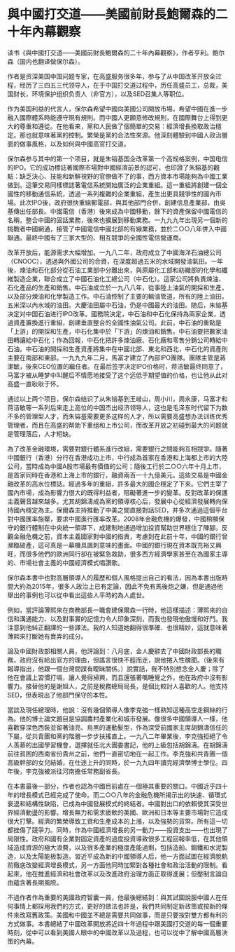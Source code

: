 # 與中國打交道——美國前財長鮑爾森的二十年內幕觀察

读书《與中國打交道——美國前財長鮑爾森的二十年內幕觀察》，作者亨利。鲍尔森（国内也翻译做保尔森）。

作者是资深美国中国问题专家，在高盛服务很多年，参与了从中国改革开放全过程，经历了三四五三代领导人，在于中国打交道过程中，历任高盛员工，总裁，美国财长，环境保护组织负责人（非官方），以及SED召集人等职位。

作为美国利益的代言人，保尔森希望中國向美國公司開放市場，希望中國在進一步融入國際體系時能遵守現有規則。而中國人更願意修改規則，在國際舞台上得到更大的尊重和遵從。在他看来，黨和人民做了個簡單的交易：經濟增長換取政治穩定。那也就意味著黨的控制。繁榮是黨的合法性來源。他深刻體驗到中國人政治層面的做事風格，以及如何與中國高官打交道。

保尔森参与其中的第一个项目，就是朱镕基国企改革第一个高规格案例，中国电信的IPO。它的成功標誌著國際市場對中國經濟前景的認可，也印證了朱鎔基的觀點：缺乏決心、技能和新鮮視野的官僚做不了的事，西方資本市場能夠為中國工業做到。這筆交易同樣標誌著電信系統開始廣泛的企業重組。這一重組將創建一個全國性的移動通信系統，透過一系列複雜的企業重組，產生出更具競爭性的國內市場。此次IPO後，政府很快重組郵電部，與其他部門合併，創建信息產業部，由吳基傳出任部長。中國電信（香港）後來成為中國移動，餘下的資產保留中國電信的名稱，整合中國的固話業務，後來也擴展到移動業務。一九九九年出現另一個新的挑戰者中國網通，接管了中國電信中國北部的有線業務，並於二○○八年併入中國聯通。最終中國有了三家大型的、相互競爭的全國性電信營運商。

改革开放后，能源需求大幅增加。一九八二年，政府成立了中國海洋石油總公司（CNOOC），透過與外國公司的合資，在深度超過五米的水域開發油氣田。一年後，煉油和石化部分從石油工業部中分離出來，與原屬化工部和紡織部的化學和纖維製造企業，聯合成立了中國石油化工總公司（中石化）。這家公司將負責煉油、石化產品的生產和銷售。中石油成立於一九八八年，從事陸上油氣的開採和生產，以及部分煉油和化學製造工作。中石油控制了主要的輸油管道，所有的陸上油田，五米深以內水域的油田。大慶油田屬中石油，仍是中國最大的油田。随后，朱镕基决定对中国石油进行IPO改革。國務院決定，中石油和中石化保持為兩家企業，透過資產置換進行重組，創建垂直整合的全國性油氣公司。此前，中石油的重點是「上游」的開採和生產，中石化集中於「下游」的煉油和銷售。中石油要把數家油田轉讓給中石化；作為回報，中石化把許多煉油廠、石化廠和零售分銷公司轉給中石油。中石油的開採和生產資產將集中在中國北部、東北和西北，中石化的資產則主要在南部和東部。一九九九年二月，馬富才建立了內部IPO團隊。團隊主管是蔣潔敏，後來CEO位置的繼任者。在最后签字决定IPO价格时，蒋洁敏最终同意了，马富才被从睡梦中叫醒后不情愿地接受了这个远低于期望值的价格，也让他从此对高盛一直耿耿于怀。

通过以上两个项目，保尔森结识了从朱镕基到王岐山，周小川，周永康，马富才和蒋洁敏等一系列后来走上高位的中国杰出经济领导人，这也是毛泽东时代留下为数不多的管理型人才，而朱镕基需要更多这样的人才，所以需要高盛想办法训练优秀管理者，而且在高盛的帮助下重组和上市公司，而改革开放之初碰到最大的问题就是管理落后，人才短缺。

為了改革金融環境，需要對銀行體系進行改組，需要銀行之間能夠互相競爭。隨著中國銀行（香港）分行在香港成功上市，中行成為首家在香港和上海都上市的大陸公司，當時成為中國A股市場最有價值的公司；隨後工行於二○○六年十月上市，是首家同時在香港和上海上市的銀行，融資兩百一十九億美元。這些交易是中國金融改革的高水位標誌。經過多年的重組，許多最大的國企穩定了下來。它們主宰了國內市場，成為影響力很大的既得利益者，阻礙著進一步的變革。反對改革的保護主義聲音越來越多。尤其胡錦濤成為黨的領導核心后，發展中心從經濟發展轉向保持國內穩定為主。保爾森主持推動了中美之間直接對話SED，并多次通過這個平台對中國匯率施壓，要求中國進行匯率改革。2008年金融危機的爆發，中國稍顯保守的銀行體制在中央統一領導下，成建制地通過增加投資幫助世界穩住了陣腳。反觀金融危機之前，資本主義國家對中國的指責，考慮到在此前十年，中國的銀行曾瀕臨破產，這可真是一幕機具諷刺意味的畫面。中國的銀行現在資本既充裕又興旺，而很多他們的歐洲同行卻在被緊急救助，很多西方經濟學家甚至在為國家主導的、市場社會主義的中國經濟模式唱讚歌。

保尔森本書中也對高層領導人的履歷和個人風格提出自己的看法，因為本書出版時間大約為2015年，很多人政治上已有定論，因此不免有馬後炮之嫌，但是通過他舉出的事例也可以從中看出這些人平時的為人處世。

例如，當評論薄熙來在商務部長一職會建保爾森一行時，他這樣描述：薄熙來的自信和溝通能力、以及對事實的記憶力令人印象深刻，而我也發現他傲慢和好鬥。我注意到他糾正翻譯的一些譯法。我的人知道她翻得很準確、也很精妙，這就意味著薄熙來打斷她有賣弄的成分。

論及中國財政部相關人員，他評論到：八月底，金人慶辭去了中國財政部長的職務，政府沒有給出官方的理由，但謠言很快不脛而走，說他捲入性醜聞。（後來有報導指出，他跟一個台灣間諜有曖昧關係。）說實話，我不特別想念金人慶；除了他在會議上習慣打嗝，讓人覺得掃興，而且還張著嘴睡覺之外，他在政府中沒有影響力。接替他的是謝旭人，之前是稅務總局局長，是個比較討人喜歡的人。他支持SED，但表現出了他部門保守的本性。

當談及現任總理時，他說：沒有幾個領導人像李克強一樣熟知這種高空走鋼絲的行為。他的博士論文題目是協調農村產業化和城市發展。像很多中國領導人一樣，他喜歡穿深色西裝並留著油亮、烏黑的運動髮型，作為深受前國家主席胡錦濤信任的下屬，從共青團和黨的階層一步步扶搖直上。一九八二年畢業後，李克強拒絕了令人羡慕的出國學習機會，選擇就任北大團委書記，他的上級包括胡錦濤。在胡錦濤前往貧困的西南省份貴州之前，他們一直密切地在一起工作。李克強和共青團一個高級幹部的女兒結婚，在仕途上升的同時，於一九九四年讀完經濟學博士學位。四年後，李克強被派往河南擔任常務副省長。

在本書最後一部分，作者也認為中國目前處在一個極其重要的關口。中國近乎四十年的增長模式已經完成了使命。而二○○八年的金融危機所揭示出的快速、循環式衰退和結構性缺陷，已成為中國發展模式的終結者。中國對出口的依賴使其深受世界經濟動盪的影響。增長無力和需求疲軟的美國、歐洲和日本等主要市場對它造成很大打擊。經濟的繁榮導致工資和生產成本的上漲，以及強勢的貨幣。所有這一切都挫傷了競爭力。同時，作為中國經濟增長的另一動力——投資支出——也出現了局限性。政府和國有企業對固定資產的過度投資導致很多工程回報率低，在其他領域造成資源的極大浪費，以及很多產業的極度產能過剩，包括造船、鋼鐵和水泥製造，以及太陽能板製造。習近平成為新的中國領導人后，他一方面試圖在經濟脫軌前徹底改變經濟增長模式，另一方面他同時加緊對各種社會和政治活動的限制。看起來，他在推進經濟和社會改革以及改進政府治理方面正取得進展；但壓制言論自由蘊含著長期風險。

不過作者作為重要的美國政府智囊一員，他最後總結到：與其試圖說服中國人在任何事情上都採用我們的方式，更好的做法也許是，我們共同制定新政策或按新的條件來改寫舊政策。美國和中國並不總是需要共同做事，而是只要按對雙方都有利的方式做事。本書總結了中國改革開放將近四十年過程中跟美國打交道的每一個重要時刻，從中可以看到美國人眼中的中國改革以及過程，也可以從中了解中國高層決策的內幕。




